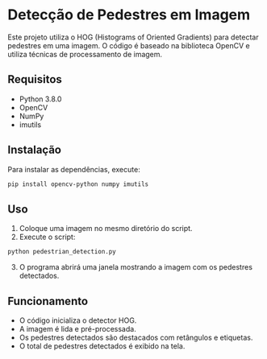 # Detecção de Pedestres em Imagem

Este projeto utiliza o HOG (Histograms of Oriented Gradients) para detectar pedestres em uma imagem. O código é baseado na biblioteca OpenCV e utiliza técnicas de processamento de imagem.

## Requisitos

- Python 3.8.0
- OpenCV
- NumPy
- imutils

## Instalação

Para instalar as dependências, execute:

```bash
pip install opencv-python numpy imutils
```

## Uso

1. Coloque uma imagem no mesmo diretório do script.
2. Execute o script:

```bash
python pedestrian_detection.py
```

3. O programa abrirá uma janela mostrando a imagem com os pedestres detectados.

## Funcionamento

- O código inicializa o detector HOG.
- A imagem é lida e pré-processada.
- Os pedestres detectados são destacados com retângulos e etiquetas.
- O total de pedestres detectados é exibido na tela.